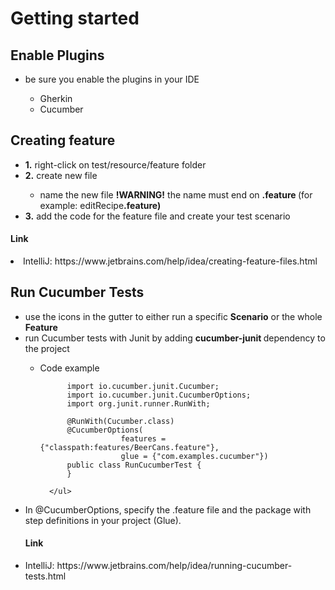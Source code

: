 # Getting started
<h2>Enable Plugins</h2>
<ul>
  <li>be sure you enable the plugins in your IDE</li>
        <ul>
              <li>Gherkin</li>
              <li>Cucumber</li>
        </ul> 
</ul>

<h2>Creating feature</h2>
<ul>
  <li> <b>1.</b>  right-click on test/resource/feature folder</li>
  <li> <b>2.</b>  create new file</li>
    <ul> 
      <li> name the new file <b>!WARNING!</b> the name must end on <b>.feature </b> (for example: editRecipe<b>.feature)</b></li>
    </ul>
  <li> <b>3.</b>  add the code for the feature file and create your test scenario</li>
</ul>

<h4>Link</h4>
  <li> IntelliJ: https://www.jetbrains.com/help/idea/creating-feature-files.html </li>
  
<h2>Run Cucumber Tests</h2>
<ul>
  <li>use the icons in the gutter to either run a specific <b>Scenario</b> or the whole <b>Feature</b></li>
  <li> run Cucumber tests with Junit by adding <b> cucumber-junit </b> dependency to the project</li>
      <ul>
          <li>Code example</li>
          
          import io.cucumber.junit.Cucumber;
          import io.cucumber.junit.CucumberOptions;
          import org.junit.runner.RunWith;

          @RunWith(Cucumber.class)
          @CucumberOptions(
                      features = {"classpath:features/BeerCans.feature"},
                      glue = {"com.examples.cucumber"})
          public class RunCucumberTest {
          }
          
      </ul>
</ul>
 <li>In @CucumberOptions, specify the .feature file and the package with step definitions in your project (Glue).</li>
<h4>Link</h4>
  <li>IntelliJ: https://www.jetbrains.com/help/idea/running-cucumber-tests.html</li>

